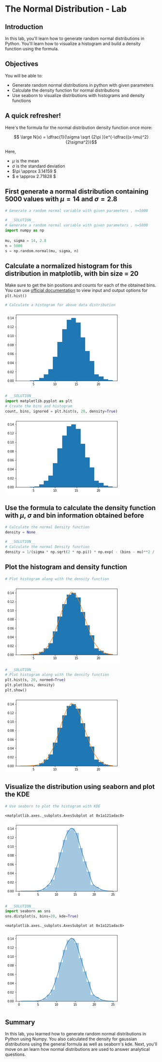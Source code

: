 
# The Normal Distribution - Lab

## Introduction
In this lab, you'll learn how to generate random normal distributions in Python. You'll learn how to visualize a histogram and build a density function using the formula. 
## Objectives
You will be able to:
* Generate random normal distributions in python with given parameters
* Calculate the density function for normal distributions
* Use seaborn to visualize distributions with histograms and density functions

## A quick refresher! 

Here's the formula for the normal distribution density function once more:

$$ \large N(x) = \dfrac{1}{\sigma \sqrt {2\pi }}e^{-\dfrac{(x-\mu)^2}{2\sigma^2}}$$

Here, 
- $\mu$ is the mean
- $\sigma$ is the standard deviation
- $\pi \approx 3.14159 $ 
- $ e \approx 2.71828 $


## First generate a normal distribution containing 5000 values with $\mu=14$ and $\sigma = 2.8$


```python
# Generate a random normal variable with given parameters , n=5000

```


```python
# __SOLUTION__ 
# Generate a random normal variable with given parameters , n=5000
import numpy as np

mu, sigma = 14, 2.8
n = 5000
s = np.random.normal(mu, sigma, n)
```

## Calculate a normalized histogram for this distribution in matplotlib, with bin size = 20

Make sure to get the bin positions and counts for each of the obtained bins. You can use [official documentation](https://matplotlib.org/api/_as_gen/matplotlib.pyplot.hist.html) to view input and output options for `plt.hist()`


```python
# Calculate a histogram for above data distribution

```


![png](index_files/index_7_0.png)



```python
# __SOLUTION__ 
import matplotlib.pyplot as plt
# Create the bins and histogram
count, bins, ignored = plt.hist(s, 20, density=True)
```


![png](index_files/index_8_0.png)


## Use the formula to calculate the density function with $\mu$, $\sigma$ and bin information obtained before


```python
# Calculate the normal Density function 
density = None
```


```python
# __SOLUTION__ 
# Calculate the normal Density function 
density = 1/(sigma * np.sqrt(2 * np.pi)) * np.exp( - (bins - mu)**2 / (2 * sigma**2))
```

## Plot the histogram and density function


```python
# Plot histogram along with the density function

```


![png](index_files/index_13_0.png)



```python
# __SOLUTION__ 
# Plot histogram along with the density function
plt.hist(s, 20, normed=True)
plt.plot(bins, density)
plt.show()
```


![png](index_files/index_14_0.png)


## Visualize the distribution using seaborn and plot the KDE


```python
# Use seaborn to plot the histogram with KDE

```




    <matplotlib.axes._subplots.AxesSubplot at 0x1a121adac8>




![png](index_files/index_16_1.png)



```python
# __SOLUTION__ 
import seaborn as sns
sns.distplot(s, bins=20, kde=True)
```




    <matplotlib.axes._subplots.AxesSubplot at 0x1a121adac8>




![png](index_files/index_17_1.png)


## Summary

In this lab, you learned how to generate random normal distributions in Python using Numpy. You also calculated the density for gaussian distributions using the general formula as well as seaborn's kde. Next, you'll move on an learn how normal distributions are used to answer analytical questions.
